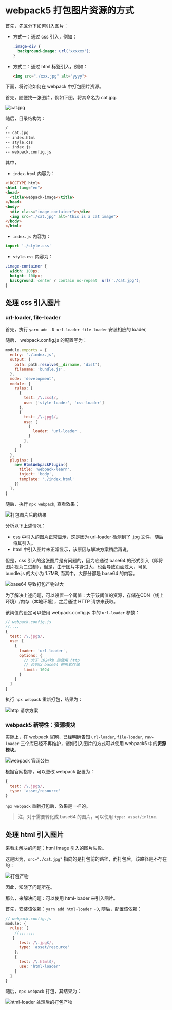 # webpack5 打包图片资源的方式

首先，先区分下如何引入图片：

- 方式一：通过 css 引入，例如：

  ```css
  .image-div {
    background-image: url('xxxxxx');
  }
  ```

- 方式二：通过 html 标签引入，例如：

  ```html
  <img src="./xxx.jpg" alt="yyyy">
  ```

下面，将讨论如何在 webpack 中打包图片资源。

首先，随便找一张图片，例如下图，将其命名为 cat.jpg.

![cat.jpg](https://img-blog.csdnimg.cn/20210607182624251.jpg)

随后，目录结构为：

```txt
/
-- cat.jpg
-- index.html
-- style.css
-- index.js
-- webpack.config.js
```

其中，

- `index.html` 内容为：

```html
<!DOCTYPE html>
<html lang="en">
<head>
  <title>webpack-image</title>
</head>
<body>
  <div class="image-container"></div>
  <img src="./cat.jpg" alt="this is a cat image">
</body>
</html>
```

- `index.js` 内容为：

```js
import './style.css'
```

- `style.css` 内容为：

```css
.image-container {
  width: 100px;
  height: 100px;
  background: center / contain no-repeat  url('./cat.jpg');
}
```

## 处理 css 引入图片

### url-loader, file-loader

首先，执行 `yarn add -D url-loader file-loader` 安装相应的 loader,

随后， webpack.config.js 的配置写为：

```js
module.exports = {
  entry: './index.js',
  output: {
    path: path.resolve(__dirname, 'dist'),
    filename: 'bundle.js',
  },
  mode: 'development',
  module: {
    rules: [
      {
        test: /\.css$/,
        use: ['style-loader', 'css-loader']
      },
      {
        test: /\.jpg$/,
        use: [
          {
            loader: 'url-loader',
          }
        ],
      }
    ]
  },
  plugins: [
    new HtmlWebpackPlugin({
      title: 'webpack-learn',
      inject: 'body',
      template: './index.html'
    })
  ],
}
```

随后，执行 `npx webpack`, 查看效果：

![打包图片后的结果](https://img-blog.csdnimg.cn/20210607184238508.png)

分析以下上述情况：

- css 中引入的图片正常显示，这是因为 url-loader 检测到了 .jpg 文件，随后将其引入。
- html 中引入图片未正常显示，该原因与解决方案稍后再说。

但是，css 引入的这张图片是有问题的，因为它通过 base64 的形式引入（即将图片视为二进制），但是，由于图片本身过大，也会导致页面过大，可见 bundle.js 的大小为 1.7MB, 而其中，大部分都是 base64 的内容。

![base64 导致打包产物过大](https://img-blog.csdnimg.cn/20210607185102627.png)

为了解决上述问题，可以设置一个阈值：大于该阈值的资源，存储在CDN（线上环境）/内存（本地环境），之后通过 HTTP 请求来获取。

该阈值的设定可以使用 webpack.config.js 中的 `url-loader` 参数：

```js
// webpack.config.js
//....
{
  test: /\.jpg$/,
  use: [
    {
      loader: 'url-loader',
      options: {
        // 大于 1024kb 则使用 http
        // 否则以 base64 的形式存储
        limit: 1024
      }
    }
  ]
}
```

执行 `npx webpack` 重新打包，结果为：

![http 请求方案](https://img-blog.csdnimg.cn/20210607185138416.png)

### webpack5 新特性：资源模块

实际上，在 webpack 官网，已经明确告知 `url-loader`, `file-loader`, `raw-loader` 三个库已经不再维护，诸如引入图片的方式可以使用 webpack5 中的**资源模块**。

![webpack 官网公告](https://img-blog.csdnimg.cn/20210607185311993.png)

根据官网指导，可以更改 webpack 配置为：

```js
{
  test: /\.jpg$/,
  type: 'asset/resource'
}
```

`npx webpack` 重新打包后，效果是一样的。

> 注，对于需要转化成 base64 的图片，可以使用 `type: asset/inline`.

## 处理 html 引入图片

来看未解决的问题：html image 引入的图片失败。

这是因为，`src="./cat.jpg"` 指向的是打包前的路径，而打包后，该路径是不存在的：

![打包产物](https://img-blog.csdnimg.cn/20210607185754459.png)

因此，知晓了问题所在。

那么，来解决问题：可以使用 html-loader 来引入图片。

首先，安装该依赖：`yarn add html-loader -D`, 随后，配置该依赖：

```js
// webpack.config.js
module: {
  rules: [
    //.......
   {
      test: /\.jpg$/,
      type: 'asset/resource'
    },
    {
      test: /\.html$/,
      use: 'html-loader'
    }
  ]
}
```

随后，`npx webpack` 打包，其结果为：

![html-loader 处理后的打包产物](https://img-blog.csdnimg.cn/20210607190122952.png)

